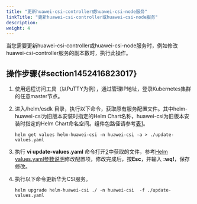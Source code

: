 ```yaml
---
title: "更新huawei-csi-controller或huawei-csi-node服务"
linkTitle: "更新huawei-csi-controller或huawei-csi-node服务"
description: 
weight: 4
---
```


当您需要更新huawei-csi-controller或huawei-csi-node服务时，例如修改huawei-csi-controller服务的副本数时，执行此操作。

## 操作步骤{#section1452416823017}

1.  使用远程访问工具（以PuTTY为例），通过管理IP地址，登录Kubernetes集群的任意master节点。
2.  <a name="li1037712113474"></a>进入/helm/esdk 目录，执行以下命令，获取原有服务配置文件。其中helm-huawei-csi为旧版本安装时指定的Helm Chart名称，huawei-csi为旧版本安装时指定的Helm Chart命名空间。组件包路径请参考[表1](/v4.5.0/installation-and-deployment/installation-preparations/downloading-the-huawei-csi-software-package#zh-cn_topic_0150885197_table17200162435412)。

    ```
    helm get values helm-huawei-csi -n huawei-csi -a > ./update-values.yaml
    ```

3.  执行  **vi update-values.yaml**  命令打开[2](#li1037712113474)中获取的文件，参考[Helm values.yaml参数说明](/v4.5.0/installation-and-deployment/installing-huawei-csi/installing-huawei-csi-using-helm/parameters-in-the-values-yaml-file-of-helm)修改配置项，修改完成后，按**Esc**，并输入  **:wq!**，保存修改。
4.  执行以下命令更新华为CSI服务。

    ```
    helm upgrade helm-huawei-csi ./ -n huawei-csi  -f ./update-values.yaml
    ```

